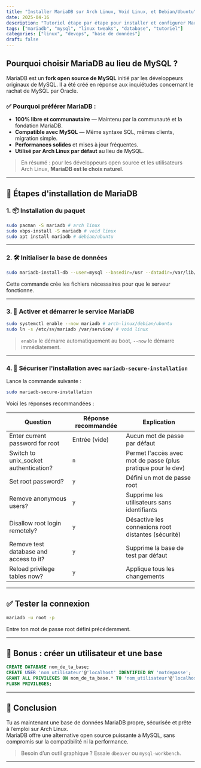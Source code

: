 ```yaml
---
title: "Installer MariaDB sur Arch Linux, Void Linux, et Debian/Ubuntu"
date: 2025-04-16
description: "Tutoriel étape par étape pour installer et configurer MariaDB (fork libre de MySQL) sur Arch Linux."
tags: ["mariadb", "mysql", "linux tweaks", "database", "tutoriel"]
categories: ["linux", "devops", "base de données"]
draft: false
---
```


## Pourquoi choisir MariaDB au lieu de MySQL ?

MariaDB est un **fork open source de MySQL** initié par les développeurs originaux de MySQL. Il a été créé en réponse aux inquiétudes concernant le rachat de MySQL par Oracle.

### ✅ Pourquoi préférer MariaDB :
- **100% libre et communautaire** — Maintenu par la communauté et la fondation MariaDB.
- **Compatible avec MySQL** — Même syntaxe SQL, mêmes clients, migration simple.
- **Performances solides** et mises à jour fréquentes.
- **Utilisé par Arch Linux par défaut** au lieu de MySQL.

> En résumé : pour les développeurs open source et les utilisateurs Arch Linux, **MariaDB est le choix naturel**.

---

## 🔧 Étapes d'installation de MariaDB

### 1. 📦 Installation du paquet

```bash
sudo pacman -S mariadb # arch linux
sudo xbps-install -S mariadb # void linux
sudo apt install mariadb # debian/ubuntu
```

---

### 2. 🛠️ Initialiser la base de données

```bash
sudo mariadb-install-db --user=mysql --basedir=/usr --datadir=/var/lib/mysql
```

Cette commande crée les fichiers nécessaires pour que le serveur fonctionne.

---

### 3. 🚀 Activer et démarrer le service MariaDB

```bash
sudo systemctl enable --now mariadb # arch-linux/debian/ubuntu
sudo ln -s /etc/sv/mariadb /var/service/ # void linux
```

> `enable` le démarre automatiquement au boot, `--now` le démarre immédiatement.

---

### 4. 🔐 Sécuriser l'installation avec `mariadb-secure-installation`

Lance la commande suivante :

```bash
sudo mariadb-secure-installation
```

Voici les réponses recommandées :

| Question | Réponse recommandée | Explication |
|---------|----------------------|-------------|
| Enter current password for root | Entrée (vide) | Aucun mot de passe par défaut |
| Switch to unix_socket authentication? | `n` | Permet l'accès avec mot de passe (plus pratique pour le dev) |
| Set root password? | `y` | Défini un mot de passe root |
| Remove anonymous users? | `y` | Supprime les utilisateurs sans identifiants |
| Disallow root login remotely? | `y` | Désactive les connexions root distantes (sécurité) |
| Remove test database and access to it? | `y` | Supprime la base de test par défaut |
| Reload privilege tables now? | `y` | Applique tous les changements |

---

## ✅ Tester la connexion

```bash
mariadb -u root -p
```

Entre ton mot de passe root défini précédemment.

---

## 🧰 Bonus : créer un utilisateur et une base

```sql
CREATE DATABASE nom_de_ta_base;
CREATE USER 'nom_utilisateur'@'localhost' IDENTIFIED BY 'motdepasse';
GRANT ALL PRIVILEGES ON nom_de_ta_base.* TO 'nom_utilisateur'@'localhost';
FLUSH PRIVILEGES;
```

---

## 🎉 Conclusion

Tu as maintenant une base de données MariaDB propre, sécurisée et prête à l’emploi sur Arch Linux.  
MariaDB offre une alternative open source puissante à MySQL, sans compromis sur la compatibilité ni la performance.

> Besoin d’un outil graphique ? Essaie `dbeaver` ou `mysql-workbench`.

---
